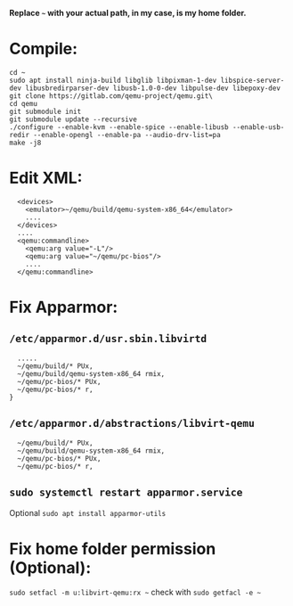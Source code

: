 __Replace `~` with your actual path, in my case, is my home folder.__

# Compile:
```
cd ~
sudo apt install ninja-build libglib libpixman-1-dev libspice-server-dev libusbredirparser-dev libusb-1.0-0-dev libpulse-dev libepoxy-dev
git clone https://gitlab.com/qemu-project/qemu.git\
cd qemu
git submodule init
git submodule update --recursive
./configure --enable-kvm --enable-spice --enable-libusb --enable-usb-redir --enable-opengl --enable-pa --audio-drv-list=pa
make -j8
```

# Edit XML:
```
  <devices>
    <emulator>~/qemu/build/qemu-system-x86_64</emulator>
    ....
  </devices>
  ....
  <qemu:commandline>
    <qemu:arg value="-L"/>
    <qemu:arg value="~/qemu/pc-bios"/>
    ....
  </qemu:commandline>
```

# Fix Apparmor:
## `/etc/apparmor.d/usr.sbin.libvirtd`
```
  .....
  ~/qemu/build/* PUx,
  ~/qemu/build/qemu-system-x86_64 rmix,
  ~/qemu/pc-bios/* PUx,
  ~/qemu/pc-bios/* r,
}
```
## `/etc/apparmor.d/abstractions/libvirt-qemu`
```
  ~/qemu/build/* PUx,
  ~/qemu/build/qemu-system-x86_64 rmix,
  ~/qemu/pc-bios/* PUx,
  ~/qemu/pc-bios/* r,
```
## `sudo systemctl restart apparmor.service`
Optional `sudo apt install apparmor-utils`

# Fix home folder permission (Optional):
`sudo setfacl -m u:libvirt-qemu:rx ~`
check with `sudo getfacl -e ~`
